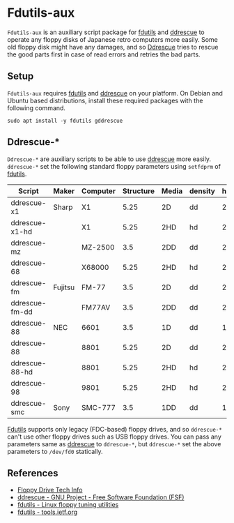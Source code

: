 # Fdutils-aux

`Fdutils-aux` is an auxiliary script package for [fdutils](https://fdutils.linux.lu/) and [ddrescue](http://www.gnu.org/software/ddrescue/ddrescue.html) to operate any floppy disks of Japanese retro computers more easily. Some old floppy disk might have any damages, and so [Ddrescue](http://www.gnu.org/software/ddrescue/ddrescue.html) tries to rescue the good parts first in case of read errors and retries the bad parts.

## Setup

`Fdutils-aux` requires [fdutils](https://fdutils.linux.lu/) and [ddrescue](http://www.gnu.org/software/ddrescue/ddrescue.html) on your platform. On Debian and Ubuntu based distributions, install these required packages with the following command.

```
sudo apt install -y fdutils gddrescue
```

## Ddrescue-*

`Ddrescue-*` are auxiliary scripts to be able to use [ddrescue](http://www.gnu.org/software/ddrescue/ddrescue.html) more easily. `ddrescue-*` set the following standard floppy parameters using `setfdprm` of [fdutils](https://fdutils.linux.lu/).

|Script        |Maker  |Computer|Structure|Media|density|head|cyl|sect|ssize|stretch|
|--------------|-------|--------|---------|-----|-------|----|---|----|-----|-------|
|ddrescue-x1   |Sharp  |X1      |5.25     |2D   |dd     |2   |40 |16  |256  |-      |
|ddrescue-x1-hd|       |X1      |5.25     |2HD  |hd     |2   |77 |16  |256  |-      |
|ddrescue-mz   |       |MZ-2500 |3.5      |2DD  |dd     |2   |80 |16  |256  |-      |
|ddrescue-68   |       |X68000  |5.25     |2HD  |hd     |2   |77 |8   |1024 |-      |
|ddrescue-fm   |Fujitsu|FM-77   |3.5      |2D   |dd     |2   |40 |16  |256  |1      |
|ddrescue-fm-dd|       |FM77AV  |3.5      |2DD  |dd     |2   |80 |16  |256  |-      |
|ddrescue-88   |NEC    |6601    |3.5      |1D   |dd     |1   |35 |16  |256  |1      |
|ddrescue-88   |       |8801    |5.25     |2D   |dd     |2   |40 |16  |256  |-      |
|ddrescue-88-hd|       |8801    |5.25     |2HD  |hd     |2   |80 |26  |256  |-      |
|ddrescue-98   |       |9801    |5.25     |2HD  |hd     |2   |77 |8   |1024 |-      |
|ddrescue-smc  |Sony   |SMC-777 |3.5      |1DD  |dd     |1   |70 |16  |256  |-      |

[Fdutils](https://fdutils.linux.lu/) supports only legacy (FDC-based) floppy drives, and so `ddrescue-*` can't use other floppy drives such as USB floppy drives.
You can pass any parameters same as [ddrescue](http://www.gnu.org/software/ddrescue/ddrescue.html) to `ddrescue-*`, but `ddrescue-*` set the above parameters to `/dev/fd0` statically.

## References

- [Floppy Drive Tech Info](http://www.retrotechnology.com/herbs_stuff/drive.html)
- [ddrescue - GNU Project - Free Software Foundation (FSF)](http://www.gnu.org/software/ddrescue/ddrescue.html)
- [fdutils - Linux floppy tuning utilities](https://fdutils.linux.lu/)
- [fdutils - tools.ietf.org](https://tools.ietf.org/doc/fdutils/Fdutils.html)
